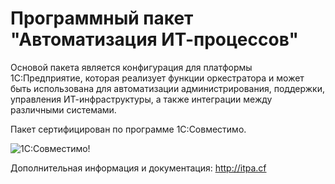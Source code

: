 ﻿# Программный пакет "Автоматизация ИТ-процессов"

Основой пакета является конфигурация для платформы 1С:Предприятие, которая реализует функции оркестратора и может быть использована для автоматизации администрирования, поддержки, управления ИТ-инфраструктуры, а также интеграции между различными системами.

Пакет сертифицирован по программе 1С:Совместимо.

![1С:Совместимо!](http://itpa.cf/img/1ccompat-64.gif)

Дополнительная информация и документация: http://itpa.cf

